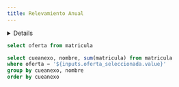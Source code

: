 ```yaml
---
title: Relevamiento Anual
---
```


<Details title='Sobre esta página'>
  Esta página tiene como objetivo mantener todas las pruebas de visualización de datos que se hagan antes de lanzar la página oficial.
</Details>

```sql solo_ofertas
select oferta from matricula
```

<Dropdown
    name=oferta_seleccionada
    data={solo_ofertas}
    value=oferta
    title="Seleccione una Oferta"
    defaultValue="Común - Primaria de 7 años "
/>

```sql matricula_completa
select cueanexo, nombre, sum(matricula) from matricula
where oferta = '${inputs.oferta_seleccionada.value}'
group by cueanexo, nombre
order by cueanexo
```

<DataTable data={matricula_completa}>
  <Column id="cueanexo" fmt=id/>
  <Column id="nombre"/>
  <Column id="sum(matricula)" title="Matricula Total"/>  
</DataTable>